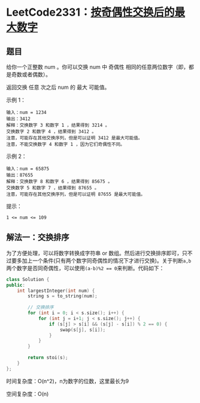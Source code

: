 # LeetCode2331：[按奇偶性交换后的最大数字](https://leetcode.cn/problems/largest-number-after-digit-swaps-by-parity/)

## 题目

给你一个正整数 num 。你可以交换 num 中 奇偶性 相同的任意两位数字（即，都是奇数或者偶数）。

返回交换 任意 次之后 num 的 最大 可能值。

示例 1：

```
输入：num = 1234
输出：3412
解释：交换数字 3 和数字 1 ，结果得到 3214 。
交换数字 2 和数字 4 ，结果得到 3412 。
注意，可能存在其他交换序列，但是可以证明 3412 是最大可能值。
注意，不能交换数字 4 和数字 1 ，因为它们奇偶性不同。
```

示例 2：

```
输入：num = 65875
输出：87655
解释：交换数字 8 和数字 6 ，结果得到 85675 。
交换数字 5 和数字 7 ，结果得到 87655 。
注意，可能存在其他交换序列，但是可以证明 87655 是最大可能值。
```


提示：

```
1 <= num <= 109
```

## 解法一：交换排序

为了方便处理，可以将数字转换成字符串 or 数组。然后进行交换排序即可，只不过要多加上一个条件(只有两个数字同奇偶性的情况下才进行交换)。关于判断`a,b`两个数字是否同奇偶性，可以使用`(a-b)%2 == 0`来判断。代码如下：

```c++
class Solution {
public:
    int largestInteger(int num) {
        string s = to_string(num);
        
        // 交换排序
        for (int i = 0; i < s.size(); i++) {
            for (int j = i+1; j < s.size(); j++) {
                if (s[j] > s[i] && (s[j] - s[i]) % 2 == 0) {
                    swap(s[j], s[i]);
                }
            }
        }
        
        return stoi(s);
    }
};
```

时间复杂度：O(n^2)，n为数字的位数，这里最长为9

空间复杂度：O(n)